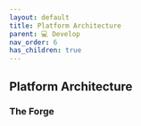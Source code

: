 ```yaml
---
layout: default
title: Platform Architecture
parent: 💻 Develop
nav_order: 6
has_children: true
---
```


## Platform Architecture

### The Forge

### 
